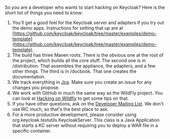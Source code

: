 So you are a developer who wants to start hacking on Keycloak?  Here is the short list of things you need to know:

1. You'll get a good feel for the Keycloak server and adapters if you try out the demo apps.  Instructions for setting that up are at [https://github.com/keycloak/keycloak/tree/master/examples/demo-template](https://github.com/keycloak/keycloak/tree/master/examples/demo-template).
2. The build has three Maven roots.  There is the obvious one at the root of the project, which builds all the core stuff.  The second one is in /distribution.  That assembles the appliance, the adapters, and a few other things.  The third is in /docbook.  That one creates the documentation.
3. We track everything in [Jira](https://issues.jboss.org/browse/KEYCLOAK).  Make sure you create an issue for any changes you propose.
4. We work with GitHub in much the same way as the WildFly project.  You can look at [Hacking on Wildfly](https://developer.jboss.org/wiki/HackingOnWildFly) to get some tips on that.
5. If you have other questions, ask on the [Developer Mailing List](https://lists.jboss.org/mailman/listinfo/keycloak-dev).  We don't use IRC much, so that's the best place to ask.
6. For a more productive development, please consider using org.keycloak.testutils.KeycloakServer. This class is a Java Application that starts a KC server without requiring you to deploy a WAR file in a specific container.
  